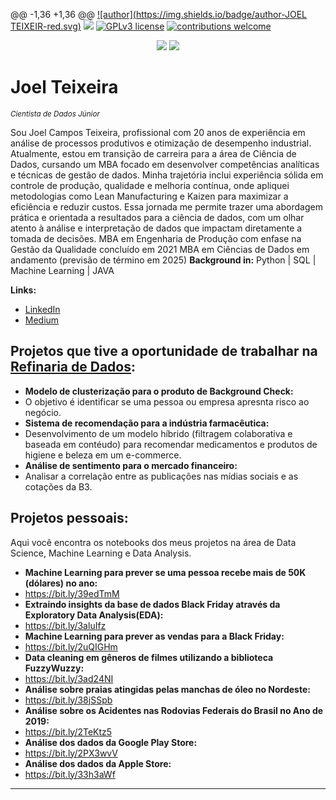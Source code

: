@@ -1,36 +1,36 @@
[![author](https://img.shields.io/badge/author-JOEL TEIXEIR-red.svg)](https://www.linkedin.com/in/jcteixeira/) [![](https://img.shields.io/badge/python-3.7+-blue.svg)](https://www.python.org/downloads/release/python-365/) [![GPLv3 license](https://img.shields.io/badge/License-GPLv3-blue.svg)](http://perso.crans.org/besson/LICENSE.html) [![contributions welcome](https://img.shields.io/badge/contributions-welcome-brightgreen.svg?style=flat)](https://github.com/karinnecristina/Data-Science)

<p align="center">
  <img src="banner.png" >
  <img src="data_science_areas.png" >
</p>

# Joel Teixeira
<sub>*Cientista de Dados Júnior*</sub>

Sou Joel Campos Teixeira, profissional com 20 anos de experiência em análise de processos produtivos e otimização de desempenho industrial. 
Atualmente, estou em transição de carreira para a área de Ciência de Dados, cursando um MBA focado em desenvolver competências analíticas e técnicas de gestão de dados. Minha trajetória inclui experiência sólida em controle de produção, qualidade e melhoria contínua, onde apliquei metodologias como Lean Manufacturing e Kaizen para maximizar a eficiência e reduzir custos. Essa jornada me permite trazer uma abordagem prática e orientada a resultados para a ciência de dados, com um olhar atento à análise e interpretação de dados que impactam diretamente a tomada de decisões.
MBA em Engenharia de Produção com enfase na Gestão da Qualidade concluído em 2021
MBA em Ciências de Dados em andamento (previsão de término em 2025)
**Background in:** Python | SQL | Machine Learning | JAVA

**Links:**
* [LinkedIn](https://www.linkedin.com/in/jcteixeira/)
* [Medium](https://medium.com/@)
  


## Projetos que tive a oportunidade de trabalhar na [Refinaria de Dados](https://refinariadedados.com.br/):
* **Modelo de clusterização para o produto de Background Check:**
*    O objetivo é identificar se uma pessoa ou empresa apresnta risco ao negócio.
* **Sistema de recomendação para a indústria farmacêutica:**
*    Desenvolvimento de um modelo híbrido (filtragem colaborativa e baseada em contéudo) para recomendar medicamentos e produtos de higiene e beleza em um e-commerce.
* **Análise de sentimento para o mercado financeiro:**
*   Analisar a correlação entre as publicações nas mídias sociais e as cotações da B3.

## Projetos pessoais:
Aqui você encontra os notebooks dos meus projetos na área de Data Science, Machine Learning e Data Analysis. 

* **Machine Learning para prever se uma pessoa recebe mais de 50K (dólares) no ano:**
*   https://bit.ly/39edTmM
* **Extraindo insights da base de dados Black Friday através da Exploratory Data Analysis(EDA):**
*   https://bit.ly/3aluIfz
* **Machine Learning para prever as vendas para a Black Friday:**
*   https://bit.ly/2uQIGHm
* **Data cleaning em gêneros de filmes utilizando a biblioteca FuzzyWuzzy:**
*   https://bit.ly/3ad24NI
* **Análise sobre praias atingidas pelas manchas de óleo no Nordeste:**
*   https://bit.ly/38jSSpb
* **Análise sobre os Acidentes nas Rodovias Federais do Brasil no Ano de 2019:**
*   https://bit.ly/2TeKtz5
* **Análise dos dados da Google Play Store:**
*   https://bit.ly/2PX3wvV
* **Análise dos dados da Apple Store:**
*   https://bit.ly/33h3aWf
---
